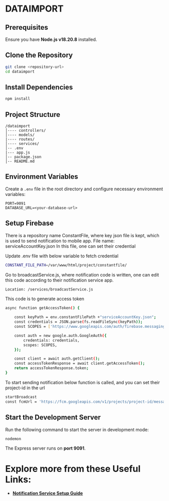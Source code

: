 # DATAIMPORT

## Prerequisites
Ensure you have **Node.js v18.20.8** installed.

## Clone the Repository
```sh
git clone <repository-url>
cd dataimport
```

## Install Dependencies
```sh
npm install
```


## Project Structure
```
/dataimport
│---- controllers/
│---- models/
|---- routes/
│---- services/
│-- .env
|--- app.js
│-- package.json
│-- README.md
```

## Environment Variables
Create a `.env` file in the root directory and configure necessary environment variables:
```
PORT=9091 
DATABASE_URL=<your-database-url>
```

## Setup Firebase
There is a repository name ConstantFile, where key json file is kept, which is used to send notification to mobile app.
File name: serviceAccountKey.json
In this file, one can set their credential

Update .env file with below variable to fetch credential
```sh
CONSTANT_FILE_PATH=/var/www/html/project/constantfile/
```

Go to broadcastService.js, where notification code is written, one can edit this code according to their notification service app.
```sh
Location: /services/broadcastService.js
```

This code is to generate access token
```sh
async function getAccessToken() {

    const keyPath = env.constantFilePath +"serviceAccountKey.json";
    const credentials = JSON.parse(fs.readFileSync(keyPath));
    const SCOPES = ['https://www.googleapis.com/auth/firebase.messaging'];

    const auth = new google.auth.GoogleAuth({
        credentials: credentials,
        scopes: SCOPES,
    });

    const client = await auth.getClient();
    const accessTokenResponse = await client.getAccessToken();
    return accessTokenResponse.token;
}
```
To start sending notification below function is called, and you can set their project-id in the url
```sh
startBroadcast
const fcmUrl = 'https://fcm.googleapis.com/v1/projects/project-id/messages:send';
```

## Start the Development Server
Run the following command to start the server in development mode:
```sh
nodemon
```
The Express server runs on **port 9091**.


# Explore more from these Useful Links:
- [**Notification Service Setup Guide**](https://github.com/ecaunicef/mychildhelpline-app/tree/main/docs/manuals/deployment-guide/)

